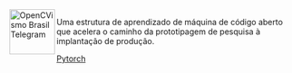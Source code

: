 


<img align="left" width="80" height="80" src="https://miro.medium.com/max/1400/0*-PbljY7yMfYDCqtt" alt="OpenCVismo Brasil Telegram">


Uma estrutura de aprendizado de máquina de código aberto que acelera o caminho da prototipagem de pesquisa à implantação de produção.

[Pytorch](https://pytorch.org/docs/stable/index.html)